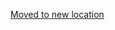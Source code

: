 [Moved to new location](https://github.com/DataTalksClub/machine-learning-zoomcamp/blob/master/07-bentoml-production/03-deploy-bento-service.md)